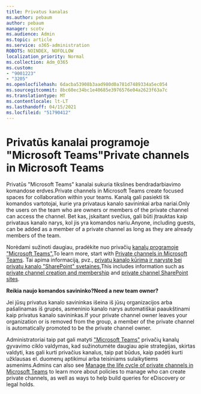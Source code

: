 ```yaml
---
title: Privatus kanalas
ms.author: pebaum
author: pebaum
manager: scotv
ms.audience: Admin
ms.topic: article
ms.service: o365-administration
ROBOTS: NOINDEX, NOFOLLOW
localization_priority: Normal
ms.collection: Adm_O365
ms.custom:
- "9001223"
- "3205"
ms.openlocfilehash: 6dacba53908b3aad980d0a781d7489334a5ec054
ms.sourcegitcommit: 8bc60ec34bc1e40685e3976576e04a2623f63a7c
ms.translationtype: MT
ms.contentlocale: lt-LT
ms.lasthandoff: 04/15/2021
ms.locfileid: "51790412"
---
```

# <a name="private-channels-in-microsoft-teams"></a><span data-ttu-id="bb99a-102">Privatūs kanalai programoje "Microsoft Teams"</span><span class="sxs-lookup"><span data-stu-id="bb99a-102">Private channels in Microsoft Teams</span></span>

<span data-ttu-id="bb99a-103">Privatūs "Microsoft Teams" kanalai sukuria tikslines bendradarbiavimo komandose erdves.</span><span class="sxs-lookup"><span data-stu-id="bb99a-103">Private channels in Microsoft Teams create focused spaces for collaboration within your teams.</span></span> <span data-ttu-id="bb99a-104">Kanalą gali pasiekti tik komandos vartotojai, kurie yra privataus kanalo savininkai arba nariai.</span><span class="sxs-lookup"><span data-stu-id="bb99a-104">Only the users on the team who are owners or members of the private channel can access the channel.</span></span> <span data-ttu-id="bb99a-105">Bet kas, įskaitant svečius, gali būti įtrauktas kaip privataus kanalo narys, kol jis yra komandos nariu.</span><span class="sxs-lookup"><span data-stu-id="bb99a-105">Anyone, including guests, can be added as a member of a private channel as long as they are already members of the team.</span></span>

<span data-ttu-id="bb99a-106">Norėdami sužinoti daugiau, pradėkite nuo privačių [kanalų programoje "Microsoft Teams".](https://docs.microsoft.com/MicrosoftTeams/private-channels)</span><span class="sxs-lookup"><span data-stu-id="bb99a-106">To learn more, start with [Private channels in Microsoft Teams](https://docs.microsoft.com/MicrosoftTeams/private-channels).</span></span> <span data-ttu-id="bb99a-107">Tai apima informaciją, pvz., [privatų kanalo kūrimą ir narystę bei](https://docs.microsoft.com/MicrosoftTeams/private-channels#private-channel-creation-and-membership) [privatų kanalo "SharePoint" svetaines.](https://docs.microsoft.com/MicrosoftTeams/private-channels#private-channel-sharepoint-sites)</span><span class="sxs-lookup"><span data-stu-id="bb99a-107">This includes information such as [private channel creation and membership](https://docs.microsoft.com/MicrosoftTeams/private-channels#private-channel-creation-and-membership) and [private channel SharePoint sites](https://docs.microsoft.com/MicrosoftTeams/private-channels#private-channel-sharepoint-sites).</span></span>

<span data-ttu-id="bb99a-108">**Reikia naujo komandos savininko?**</span><span class="sxs-lookup"><span data-stu-id="bb99a-108">**Need a new team owner?**</span></span>

<span data-ttu-id="bb99a-109">Jei jūsų privatus kanalo savininkas išeina iš jūsų organizacijos arba pašalinamas iš grupės, asmeninio kanalo narys automatiškai paaukštinami kaip privatus kanalo savininkas.</span><span class="sxs-lookup"><span data-stu-id="bb99a-109">If your private channel owner leaves your organization or is removed from the group, a member of the private channel is automatically promoted to be the private channel owner.</span></span>

<span data-ttu-id="bb99a-110">Administratoriai taip pat gali matyti ["Microsoft Teams"](https://docs.microsoft.com/MicrosoftTeams/private-channels-life-cycle-management) privačių kanalų gyvavimo ciklo valdymas, kad sužinotumėte daugiau apie strategijas, skirtas valdyti, kas gali kurti privačius kanalus, taip pat būdus, kaip padėti kurti užklausas el. duomenų aptikimui arba teisiniams sulaikytiems asmenims.</span><span class="sxs-lookup"><span data-stu-id="bb99a-110">Admins can also see [Manage the life cycle of private channels in Microsoft Teams](https://docs.microsoft.com/MicrosoftTeams/private-channels-life-cycle-management) to learn more about policies to manage who can create private channels, as well as ways to help build queries for eDiscovery or legal holds.</span></span>
